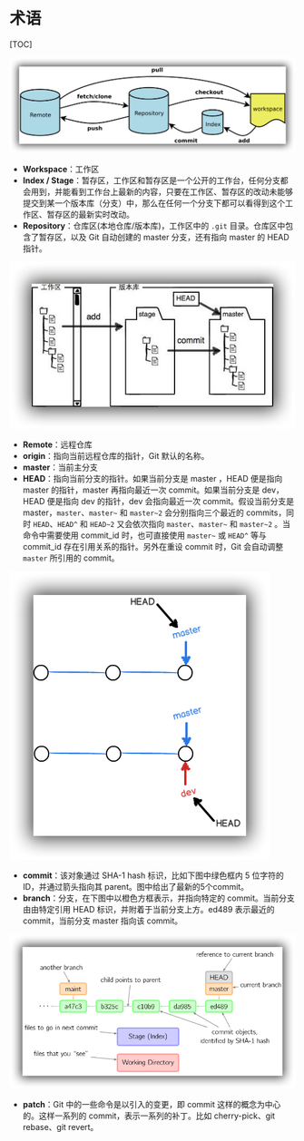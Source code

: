 # 术语

[TOC]

![体概](../images/整体概念.png)



- **Workspace**：工作区
- **Index / Stage**：暂存区，工作区和暂存区是一个公开的工作台，任何分支都会用到，并能看到工作台上最新的内容，只要在工作区、暂存区的改动未能够提交到某一个版本库（分支）中，那么在任何一个分支下都可以看得到这个工作区、暂存区的最新实时改动。
- **Repository**：仓库区(本地仓库/版本库)，工作区中的 `.git` 目录。仓库区中包含了暂存区，以及 Git 自动创建的 master 分支，还有指向 master 的 HEAD 指针。

![作区与版本](../images/工作区与版本库.jpg)

- **Remote**：远程仓库
- **origin**：指向当前远程仓库的指针，Git 默认的名称。
- **master**：当前主分支
- **HEAD**：指向当前分支的指针。如果当前分支是 master ，HEAD 便是指向 master 的指针，master 再指向最近一次 commit。如果当前分支是 dev，HEAD 便是指向 dev 的指针，dev 会指向最近一次 commit。假设当前分支是 master，`master`、`master~` 和 `master~2` 会分别指向三个最近的 commits，同时 `HEAD`、`HEAD^` 和 `HEAD~2` 又会依次指向 `master`、`master~` 和 `master~2` 。当命令中需要使用 commit_id 时，也可直接使用 `master~` 或 `HEAD^` 等与 commit_id 存在引用关系的指针。另外在重设 commit 时，Git 会自动调整 `master` 所引用的 commit。

![EA](../images/HEAD.png)

- **commit**：该对象通过 SHA-1 hash 标识，比如下图中绿色框内 5 位字符的 ID，并通过箭头指向其 parent。图中给出了最新的5个commit。
- **branch**：分支，在下图中以橙色方框表示，并指向特定的 commit。当前分支由由特定引用 HEAD 标识，并附着于当前分支上方。ed489 表示最近的commit，当前分支 master 指向该 commit。

![](../images/约定.png)

- **patch**：Git 中的一些命令是以引入的变更，即 commit 这样的概念为中心的。这样一系列的 commit，表示一系列的补丁。比如 cherry-pick、git rebase、git revert。

